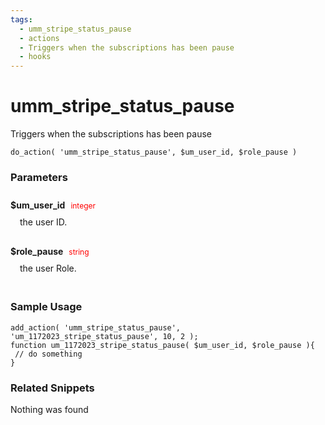 ```yaml
---
tags: 
  - umm_stripe_status_pause
  - actions
  - Triggers when the subscriptions has been pause
  - hooks
---
```

# umm\_stripe\_status\_pause
Triggers when the subscriptions has been pause
<Badge text="Since 1.0.0" vertical="middle" />
``` php:no-line-numbers
do_action( 'umm_stripe_status_pause', $um_user_id, $role_pause )
```
<div class='hook-sep'></div>

### Parameters

<div style='padding: 10px 0px 10px;'>
<strong>$um_user_id</strong> <span style='color:red;font-size:12px;padding: 0px 5px 0px 5px' >integer</span>
<div style="margin-left:10px;padding: 10px 5px">the user ID.</div>
</div>
<div style='padding: 10px 0px 10px;'>
<strong>$role_pause</strong> <span style='color:red;font-size:12px;padding: 0px 5px 0px 5px' >string</span>
<div style="margin-left:10px;padding: 10px 5px">the user Role.</div>
</div>
<div class='hook-sep'></div>



### Sample Usage

``` php:no-line-numbers
add_action( 'umm_stripe_status_pause', 'um_1172023_stripe_status_pause', 10, 2 );
function um_1172023_stripe_status_pause( $um_user_id, $role_pause ){
 // do something
}
```
<div class='hook-sep'></div>



### Related Snippets

Nothing was found

